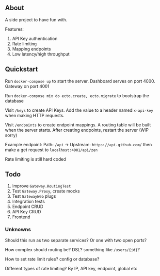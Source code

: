 ## About

A side project to have fun with.

Features:
1. API Key authentication
2. Rate limiting
3. Mapping endpoints
4. Low latency/high throughput

## Quickstart

Run `docker-compose up` to start the server. Dashboard serves on port 4000. Gateway on port 4001

Run `docker-compose mix do ecto.create, ecto.migrate` to bootstrap the database

Visit `/keys` to create API Keys. Add the value to a header named `x-api-key` when making HTTP requests.

Visit `/endpoints` to create endpoint mappings. A routing table will be built when the server starts. After creating endpoints, restart the server (WIP sorry)

Example endpoint: Path: `/api` -> Upstream: `https://api.github.com/` then make a get request to `localhost:4001/api/zen`

Rate limiting is still hard coded


## Todo

1. Improve `Gateway.RoutingTest`
2. Test `Gateway.Proxy`, create mocks
3. Test `GatewayWeb` plugs
4. Integration tests
5. Endpoint CRUD
6. API Key CRUD
7. Frontend

### Unknowns

Should this run as two separate services? Or one with two open ports?

How complex should routing be? DSL? something like `/users/{id}`?

How to set rate limit rules? config or database?

Different types of rate limiting? By IP, API key, endpoint, global etc
